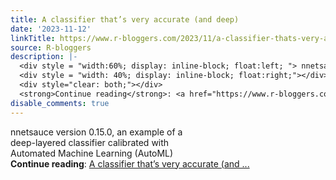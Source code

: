 ```yaml
---
title: A classifier that’s very accurate (and deep)
date: '2023-11-12'
linkTitle: https://www.r-bloggers.com/2023/11/a-classifier-thats-very-accurate-and-deep/
source: R-bloggers
description: |-
  <div style = "width:60%; display: inline-block; float:left; "> nnetsauce version 0.15.0, an example of a deep-layered classifier calibrated with Automated Machine Learning (AutoML)</div>
  <div style = "width: 40%; display: inline-block; float:right;"></div>
  <div style="clear: both;"></div>
  <strong>Continue reading</strong>: <a href="https://www.r-bloggers.com/2023/11/a-classifier-thats-very-accurate-and-deep/">A classifier that’s very accurate (and ...
disable_comments: true
---
```

<div style = "width:60%; display: inline-block; float:left; "> nnetsauce version 0.15.0, an example of a deep-layered classifier calibrated with Automated Machine Learning (AutoML)</div>
<div style = "width: 40%; display: inline-block; float:right;"></div>
<div style="clear: both;"></div>
<strong>Continue reading</strong>: <a href="https://www.r-bloggers.com/2023/11/a-classifier-thats-very-accurate-and-deep/">A classifier that’s very accurate (and ...
